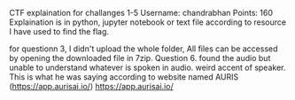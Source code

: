 CTF explaination for challanges 1-5
Username: chandrabhan 
Points: 160
Explaination is  in python, jupyter notebook or text file according to resource I have used to find the flag. 

for questionn 3, I didn't  upload the whole folder, All files can be accessed by opening the downloaded file in 7zip. 
Question 6. found the audio but unable to understand whatever is spoken in audio. weird accent of speaker.
This is what he was saying according to website named AURIS (https://app.aurisai.io/)  https://app.aurisai.io/
